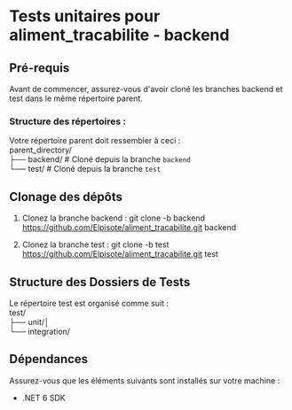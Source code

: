 # Tests unitaires pour aliment_tracabilite - backend

## Pré-requis
Avant de commencer, assurez-vous d'avoir cloné les branches backend et test dans le même répertoire parent.

### Structure des répertoires :
Votre répertoire parent doit ressembler à ceci :  
parent_directory/  
├── backend/   # Cloné depuis la branche `backend`  
└── test/      # Cloné depuis la branche `test`  

## Clonage des dépôts
1. Clonez la branche backend : 
git clone -b backend https://github.com/Elpisote/aliment_tracabilite.git backend

2. Clonez la branche test :
git clone -b test https://github.com/Elpisote/aliment_tracabilite.git test

## Structure des Dossiers de Tests
Le répertoire test est organisé comme suit :  
test/  
├── unit/│       
└── integration/  

## Dépendances
Assurez-vous que les éléments suivants sont installés sur votre machine :
- .NET 6 SDK
